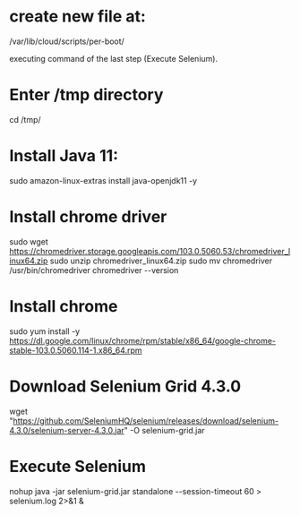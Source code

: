 # create new file at:
/var/lib/cloud/scripts/per-boot/

executing command of the last step (Execute Selenium).

# Enter /tmp directory
cd /tmp/

# Install Java 11:
sudo amazon-linux-extras install java-openjdk11 -y

# Install chrome driver
sudo wget https://chromedriver.storage.googleapis.com/103.0.5060.53/chromedriver_linux64.zip
sudo unzip chromedriver_linux64.zip
sudo mv chromedriver /usr/bin/chromedriver
chromedriver --version

# Install chrome
sudo yum install -y https://dl.google.com/linux/chrome/rpm/stable/x86_64/google-chrome-stable-103.0.5060.114-1.x86_64.rpm


# Download Selenium Grid 4.3.0
wget "https://github.com/SeleniumHQ/selenium/releases/download/selenium-4.3.0/selenium-server-4.3.0.jar" -O selenium-grid.jar

# Execute Selenium
nohup java -jar selenium-grid.jar standalone --session-timeout 60 > selenium.log 2>&1 &